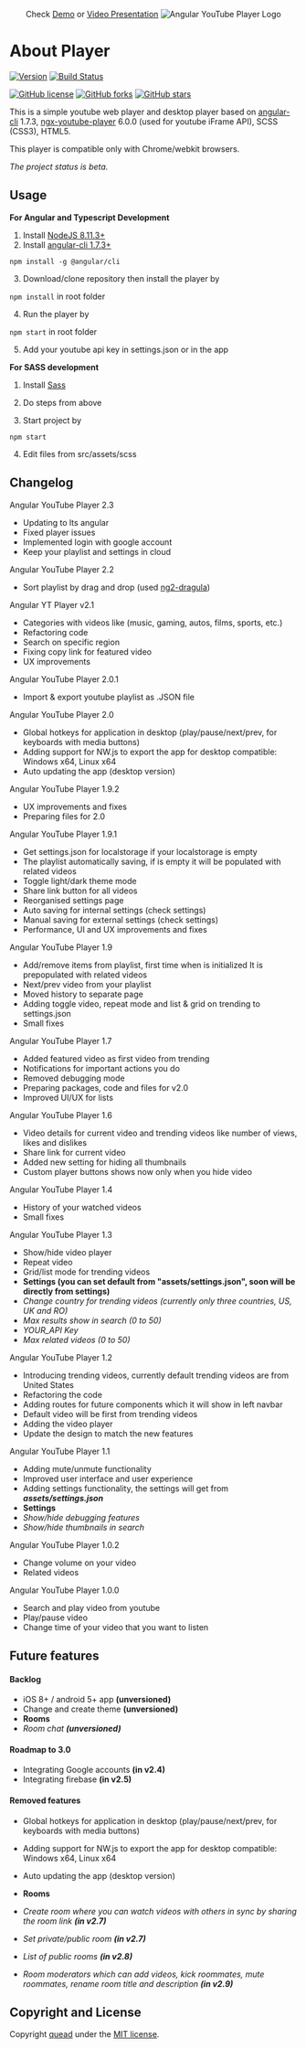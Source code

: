 <p align="center">
  Check 
  <a href="https://quead.github.io/demo/" title="YouTube Player Demo">Demo</a> 
  or
  <a href="https://youtu.be/KB803dWQM-o/" title="Video Presentation">Video Presentation</a>
  <img alt="Angular YouTube Player Logo" src="https://i.imgur.com/EKqK4ip.png" style="height: auto; max-width:100%;" />
</p>

# About Player
[![Version](https://img.shields.io/badge/Current%20version-v2.3-brightgreen.svg?style=flat)](https://github.com/quead/angular2-yt-player)
[![Build Status](https://semaphoreci.com/api/v1/quead/angular2-yt-player/branches/master/badge.svg)](https://semaphoreci.com/quead/angular2-yt-player)

[![GitHub license](https://img.shields.io/badge/license-MIT-blue.svg)](https://raw.githubusercontent.com/quead/angular2-yt-player/master/LICENSE)
[![GitHub forks](https://img.shields.io/github/forks/quead/angular2-yt-player.svg)](https://github.com/quead/angular2-yt-player/network)
[![GitHub stars](https://img.shields.io/github/stars/quead/angular2-yt-player.svg)](https://github.com/quead/angular2-yt-player/stargazers)

This is a simple youtube web player and desktop player based on [angular-cli](https://github.com/angular/angular-cli "Angular Cli") 1.7.3, [ngx-youtube-player](https://github.com/orizens/ng2-youtube-player "ngx youtube player") 6.0.0 (used for youtube iFrame API), SCSS (CSS3), HTML5.

This player is compatible only with Chrome/webkit browsers.

*The project status is beta.*

## Usage

**For Angular and Typescript Development**
1. Install [NodeJS 8.11.3+](https://nodejs.org/en/download/ "Node JS Download")
2. Install [angular-cli 1.7.3+](https://github.com/angular/angular-cli "Angular Cli")

`npm install -g @angular/cli`

3. Download/clone repository then install the player by

`npm install` in root folder

4. Run the player by

`npm start` in root folder

5. Add your youtube api key in settings.json or in the app

**For SASS development**

1. Install [Sass](http://sass-lang.com/install "Sass website")

2. Do steps from above

3. Start project by

`npm start`

4. Edit files from src/assets/scss

## Changelog
Angular YouTube Player 2.3
- Updating to lts angular
- Fixed player issues
- Implemented login with google account
- Keep your playlist and settings in cloud

Angular YouTube Player 2.2
- Sort playlist by drag and drop (used [ng2-dragula](https://valor-software.com/ng2-dragula/ "NG2 Dragula"))

Angular YT Player v2.1
- Categories with videos like (music, gaming, autos, films, sports, etc.)
- Refactoring code
- Search on specific region
- Fixing copy link for featured video
- UX improvements

Angular YouTube Player 2.0.1
- Import & export youtube playlist as .JSON file

Angular YouTube Player 2.0
- Global hotkeys for application in desktop (play/pause/next/prev, for keyboards with media buttons)
- Adding support for NW.js to export the app for desktop compatible: Windows x64, Linux x64
- Auto updating the app (desktop version)

Angular YouTube Player 1.9.2
- UX improvements and fixes
- Preparing files for 2.0

Angular YouTube Player 1.9.1
- Get settings.json for localstorage if your localstorage is empty
- The playlist automatically saving, if is empty it will be populated with related videos
- Toggle light/dark theme mode
- Share link button for all videos
- Reorganised settings page
- Auto saving for internal settings (check settings)
- Manual saving for external settings (check settings)
- Performance, UI and UX improvements and fixes

Angular YouTube Player 1.9
- Add/remove items from playlist, first time when is initialized It is prepopulated with related videos
- Next/prev video from your playlist
- Moved history to separate page
- Adding toggle video, repeat mode and list & grid on trending to settings.json
- Small fixes

Angular YouTube Player 1.7
- Added featured video as first video from trending
- Notifications for important actions you do
- Removed debugging mode
- Preparing packages, code and files for v2.0
- Improved UI/UX for lists

Angular YouTube Player 1.6
- Video details for current video and trending videos like number of views, likes and dislikes
- Share link for current video
- Added new setting for hiding all thumbnails
- Custom player buttons shows now only when you hide video

Angular YouTube Player 1.4
- History of your watched videos
- Small fixes

Angular YouTube Player 1.3
 - Show/hide video player
 - Repeat video
 - Grid/list mode for trending videos
- **Settings (you can set default from "assets/settings.json", soon will be directly from settings)**
- *Change country for trending videos (currently only three countries, US, UK and RO)*
- *Max results show in search (0 to 50)*
- *YOUR_API Key*
- *Max related videos (0 to 50)*

Angular YouTube Player 1.2
- Introducing trending videos, currently default trending videos are from United States
- Refactoring the code
- Adding routes for future components which it will show in left navbar
- Default video will be first from trending videos
- Adding the video player
- Update the design to match the new features

Angular YouTube Player 1.1
- Adding mute/unmute functionality
- Improved user interface and user experience
- Adding settings functionality, the settings will get from ***assets/settings.json***
- **Settings**
- *Show/hide debugging features*
- *Show/hide thumbnails in search*


Angular YouTube Player 1.0.2
- Change volume on your video
- Related videos

Angular YouTube Player 1.0.0
- Search and play video from youtube
- Play/pause video
- Change time of your video that you want to listen

## Future features
#### Backlog
- iOS 8+ / android 5+ app **(unversioned)**
- Change and create theme **(unversioned)**
- **Rooms**
- *Room chat **(unversioned)***

#### Roadmap to 3.0
- Integrating Google accounts **(in v2.4)**
- Integrating firebase **(in v2.5)**

#### Removed features
- Global hotkeys for application in desktop (play/pause/next/prev, for keyboards with media buttons)
- Adding support for NW.js to export the app for desktop compatible: Windows x64, Linux x64
- Auto updating the app (desktop version)

- **Rooms**
- *Create room where you can watch videos with others in sync by sharing the room link **(in v2.7)***
- *Set private/public room **(in v2.7)***
- *List of public rooms **(in v2.8)***
- *Room moderators which can add videos, kick roommates, mute roommates, rename room title and description **(in v2.9)***

## Copyright and License
Copyright [quead](https://github.com/quead) under the [MIT license](LICENSE).
